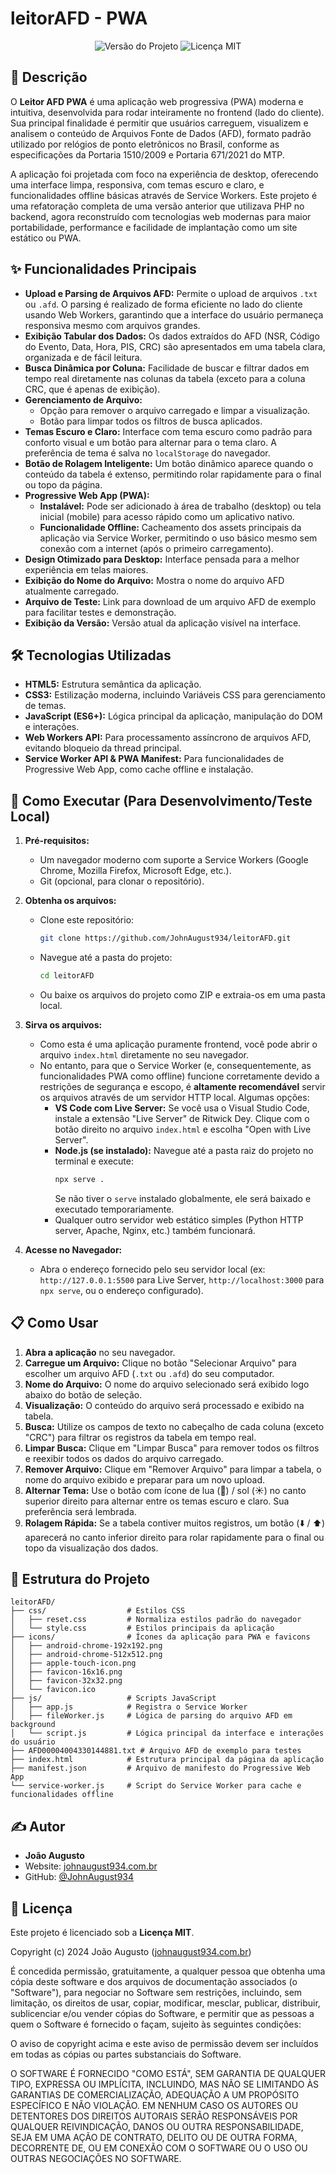 #  leitorAFD - PWA

<p align="center">
  <img src="https://img.shields.io/badge/version-2.0.0-blue?style=for-the-badge" alt="Versão do Projeto">
  <img src="https://img.shields.io/badge/license-MIT-green?style=for-the-badge" alt="Licença MIT">
</p>

## 📖 Descrição

O **Leitor AFD PWA** é uma aplicação web progressiva (PWA) moderna e intuitiva, desenvolvida para rodar inteiramente no frontend (lado do cliente). Sua principal finalidade é permitir que usuários carreguem, visualizem e analisem o conteúdo de Arquivos Fonte de Dados (AFD), formato padrão utilizado por relógios de ponto eletrônicos no Brasil, conforme as especificações da Portaria 1510/2009 e Portaria 671/2021 do MTP.

A aplicação foi projetada com foco na experiência de desktop, oferecendo uma interface limpa, responsiva, com temas escuro e claro, e funcionalidades offline básicas através de Service Workers. Este projeto é uma refatoração completa de uma versão anterior que utilizava PHP no backend, agora reconstruído com tecnologias web modernas para maior portabilidade, performance e facilidade de implantação como um site estático ou PWA.

## ✨ Funcionalidades Principais

* **Upload e Parsing de Arquivos AFD:** Permite o upload de arquivos `.txt` ou `.afd`. O parsing é realizado de forma eficiente no lado do cliente usando Web Workers, garantindo que a interface do usuário permaneça responsiva mesmo com arquivos grandes.
* **Exibição Tabular dos Dados:** Os dados extraídos do AFD (NSR, Código do Evento, Data, Hora, PIS, CRC) são apresentados em uma tabela clara, organizada e de fácil leitura.
* **Busca Dinâmica por Coluna:** Facilidade de buscar e filtrar dados em tempo real diretamente nas colunas da tabela (exceto para a coluna CRC, que é apenas de exibição).
* **Gerenciamento de Arquivo:**
    * Opção para remover o arquivo carregado e limpar a visualização.
    * Botão para limpar todos os filtros de busca aplicados.
* **Temas Escuro e Claro:** Interface com tema escuro como padrão para conforto visual e um botão para alternar para o tema claro. A preferência de tema é salva no `localStorage` do navegador.
* **Botão de Rolagem Inteligente:** Um botão dinâmico aparece quando o conteúdo da tabela é extenso, permitindo rolar rapidamente para o final ou topo da página.
* **Progressive Web App (PWA):**
    * **Instalável:** Pode ser adicionado à área de trabalho (desktop) ou tela inicial (mobile) para acesso rápido como um aplicativo nativo.
    * **Funcionalidade Offline:** Cacheamento dos assets principais da aplicação via Service Worker, permitindo o uso básico mesmo sem conexão com a internet (após o primeiro carregamento).
* **Design Otimizado para Desktop:** Interface pensada para a melhor experiência em telas maiores.
* **Exibição do Nome do Arquivo:** Mostra o nome do arquivo AFD atualmente carregado.
* **Arquivo de Teste:** Link para download de um arquivo AFD de exemplo para facilitar testes e demonstração.
* **Exibição da Versão:** Versão atual da aplicação visível na interface.

## 🛠️ Tecnologias Utilizadas

* **HTML5:** Estrutura semântica da aplicação.
* **CSS3:** Estilização moderna, incluindo Variáveis CSS para gerenciamento de temas.
* **JavaScript (ES6+):** Lógica principal da aplicação, manipulação do DOM e interações.
* **Web Workers API:** Para processamento assíncrono de arquivos AFD, evitando bloqueio da thread principal.
* **Service Worker API & PWA Manifest:** Para funcionalidades de Progressive Web App, como cache offline e instalação.

## 🚀 Como Executar (Para Desenvolvimento/Teste Local)

1.  **Pré-requisitos:**
    * Um navegador moderno com suporte a Service Workers (Google Chrome, Mozilla Firefox, Microsoft Edge, etc.).
    * Git (opcional, para clonar o repositório).

2.  **Obtenha os arquivos:**
    * Clone este repositório:
        ```bash
        git clone https://github.com/JohnAugust934/leitorAFD.git
        ```
    * Navegue até a pasta do projeto:
        ```bash
        cd leitorAFD
        ```
    * Ou baixe os arquivos do projeto como ZIP e extraia-os em uma pasta local.

3.  **Sirva os arquivos:**
    * Como esta é uma aplicação puramente frontend, você pode abrir o arquivo `index.html` diretamente no seu navegador.
    * No entanto, para que o Service Worker (e, consequentemente, as funcionalidades PWA como offline) funcione corretamente devido a restrições de segurança e escopo, é **altamente recomendável** servir os arquivos através de um servidor HTTP local. Algumas opções:
        * **VS Code com Live Server:** Se você usa o Visual Studio Code, instale a extensão "Live Server" de Ritwick Dey. Clique com o botão direito no arquivo `index.html` e escolha "Open with Live Server".
        * **Node.js (se instalado):** Navegue até a pasta raiz do projeto no terminal e execute:
            ```bash
            npx serve .
            ```
            Se não tiver o `serve` instalado globalmente, ele será baixado e executado temporariamente.
        * Qualquer outro servidor web estático simples (Python HTTP server, Apache, Nginx, etc.) também funcionará.

4.  **Acesse no Navegador:**
    * Abra o endereço fornecido pelo seu servidor local (ex: `http://127.0.0.1:5500` para Live Server, `http://localhost:3000` para `npx serve`, ou o endereço configurado).

## 📋 Como Usar

1.  **Abra a aplicação** no seu navegador.
2.  **Carregue um Arquivo:** Clique no botão "Selecionar Arquivo" para escolher um arquivo AFD (`.txt` ou `.afd`) do seu computador.
3.  **Nome do Arquivo:** O nome do arquivo selecionado será exibido logo abaixo do botão de seleção.
4.  **Visualização:** O conteúdo do arquivo será processado e exibido na tabela.
5.  **Busca:** Utilize os campos de texto no cabeçalho de cada coluna (exceto "CRC") para filtrar os registros da tabela em tempo real.
6.  **Limpar Busca:** Clique em "Limpar Busca" para remover todos os filtros e reexibir todos os dados do arquivo carregado.
7.  **Remover Arquivo:** Clique em "Remover Arquivo" para limpar a tabela, o nome do arquivo exibido e preparar para um novo upload.
8.  **Alternar Tema:** Use o botão com ícone de lua (🌙) / sol (☀️) no canto superior direito para alternar entre os temas escuro e claro. Sua preferência será lembrada.
9.  **Rolagem Rápida:** Se a tabela contiver muitos registros, um botão (⬇️ / ⬆️) aparecerá no canto inferior direito para rolar rapidamente para o final ou topo da visualização dos dados.

## 📂 Estrutura do Projeto

```
leitorAFD/
├── css/                  # Estilos CSS
│   ├── reset.css         # Normaliza estilos padrão do navegador
│   └── style.css         # Estilos principais da aplicação
├── icons/                # Ícones da aplicação para PWA e favicons
│   ├── android-chrome-192x192.png
│   ├── android-chrome-512x512.png
│   ├── apple-touch-icon.png
│   ├── favicon-16x16.png
│   ├── favicon-32x32.png
│   └── favicon.ico
├── js/                   # Scripts JavaScript
│   ├── app.js            # Registra o Service Worker
│   ├── fileWorker.js     # Lógica de parsing do arquivo AFD em background
│   └── script.js         # Lógica principal da interface e interações do usuário
├── AFD00004004330144881.txt # Arquivo AFD de exemplo para testes
├── index.html            # Estrutura principal da página da aplicação
├── manifest.json         # Arquivo de manifesto do Progressive Web App
└── service-worker.js     # Script do Service Worker para cache e funcionalidades offline
```

## ✍️ Autor

* **João Augusto**
* Website: [johnaugust934.com.br](http://johnaugust934.com.br)
* GitHub: [@JohnAugust934](https://github.com/JohnAugust934)

## 📜 Licença

Este projeto é licenciado sob a **Licença MIT**.

Copyright (c) 2024 João Augusto ([johnaugust934.com.br](http://johnaugust934.com.br))

É concedida permissão, gratuitamente, a qualquer pessoa que obtenha uma cópia
deste software e dos arquivos de documentação associados (o "Software"), para negociar
no Software sem restrições, incluindo, sem limitação, os direitos
de usar, copiar, modificar, mesclar, publicar, distribuir, sublicenciar e/ou vender
cópias do Software, e permitir que as pessoas a quem o Software é
fornecido o façam, sujeito às seguintes condições:

O aviso de copyright acima e este aviso de permissão devem ser incluídos em todas as
cópias ou partes substanciais do Software.

O SOFTWARE É FORNECIDO "COMO ESTÁ", SEM GARANTIA DE QUALQUER TIPO, EXPRESSA OU
IMPLÍCITA, INCLUINDO, MAS NÃO SE LIMITANDO ÀS GARANTIAS DE COMERCIALIZAÇÃO,
ADEQUAÇÃO A UM PROPÓSITO ESPECÍFICO E NÃO VIOLAÇÃO. EM NENHUM CASO OS
AUTORES OU DETENTORES DOS DIREITOS AUTORAIS SERÃO RESPONSÁVEIS POR QUALQUER REIVINDICAÇÃO, DANOS OU OUTRA
RESPONSABILIDADE, SEJA EM UMA AÇÃO DE CONTRATO, DELITO OU DE OUTRA FORMA, DECORRENTE DE,
OU EM CONEXÃO COM O SOFTWARE OU O USO OU OUTRAS NEGOCIAÇÕES NO
SOFTWARE.
